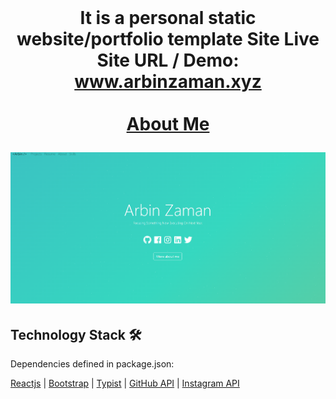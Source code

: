 <br />
<p align="center">
  <h1 align="center"Arbin Zaman Portfolio 2022 ✨</h1>

  <p align="center">
    It is a personal static website/portfolio template Site Live  Site URL / Demo: 
    <a href="http://arbinzaman.xyz/">www.arbinzaman.xyz</a>
    <br />
    <br />
    <a href="https://github.com/arbinzaman">About Me</a>
  </p>
</p>

[![Site preview](/public/social-image.png)](http://arbinzaman.xyz/)

## Technology Stack 🛠️

Dependencies defined in package.json:

[Reactjs](https://reactjs.org/)
| [Bootstrap](https://getbootstrap.com/)
| [Typist](https://github.com/jstejada/react-typist)
| [GitHub API](https://developer.github.com/v3/repos/)
| [Instagram API](https://www.instagram.com/developer/embedding/)
